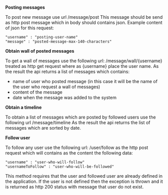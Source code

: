 **Posting messages**

To post new message use url /message/post
This message should be send as http post message which in body should contains json.
Example content of json for this request:

    "username" : "posting-user-name"
    "message" : "posted-message-max-140-characters"


**Obtain wall of posted messages**

To get a wall of messages use the following url: /message/wall/{username} treated as http get request where as {username} place the user name.
As the result the api returns a list of messages which contains: 
- name of user who posted message (in this case it will be the name of the user who request a wall of messages)
- content of the message
- date when the message was added to the system

**Obtain a timeline**

To obtain a list of messages which are posted by followed users use the following url /message/timeline
As the result the api returns the list of messages which are sorted by date.

**Follow user**

To follow any user use the following url: /user/follow as the http post request which will contains as the content the following data:

    "username" : "user-who-will-follow"
    "usernameToFollow" : "user-who-will-be-followed"
    
This method requires that the user and followed user are already defined in the application. 
If the user is not defined then the exception is thrown and it is returned as http 200 status with message that user do not exist. 